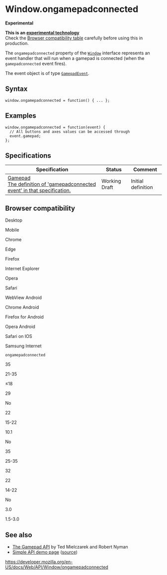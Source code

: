 Window.ongamepadconnected
=========================

**Experimental**

**This is an [experimental technology](https://developer.mozilla.org/en-US/docs/MDN/Guidelines/Conventions_definitions#experimental)**  
Check the [Browser compatibility table](#browser_compatibility) carefully before using this in production.

The `ongamepadconnected` property of the [`Window`](../window) interface represents an event handler that will run when a gamepad is connected (when the `gamepadconnected` event fires).

The event object is of type [`GamepadEvent`](../gamepadevent).

Syntax
------

    window.ongamepadconnected = function() { ... };

Examples
--------

    window.ongamepadconnected = function(event) {
      // All buttons and axes values can be accessed through
      event.gamepad;
    };

Specifications
--------------

<table><thead><tr class="header"><th>Specification</th><th>Status</th><th>Comment</th></tr></thead><tbody><tr class="odd"><td><a href="https://w3c.github.io/gamepad/#event-gamepadconnected">Gamepad<br />
<span class="small">The definition of 'gamepadconnected event' in that specification.</span></a></td><td><span class="spec-wd">Working Draft</span></td><td>Initial definition</td></tr></tbody></table>

Browser compatibility
---------------------

Desktop

Mobile

Chrome

Edge

Firefox

Internet Explorer

Opera

Safari

WebView Android

Chrome Android

Firefox for Android

Opera Android

Safari on IOS

Samsung Internet

`ongamepadconnected`

35

21-35

≤18

29

No

22

15-22

10.1

No

35

25-35

32

22

14-22

No

3.0

1.5-3.0

See also
--------

-   [The Gamepad API](https://hacks.mozilla.org/2013/12/the-gamepad-api/) by Ted Mielczarek and Robert Nyman
-   [Simple API demo page](https://luser.github.io/gamepadtest/) ([source](https://github.com/luser/gamepadtest))

<a href="https://developer.mozilla.org/en-US/docs/Web/API/Window/ongamepadconnected" class="_attribution-link">https://developer.mozilla.org/en-US/docs/Web/API/Window/ongamepadconnected</a>
